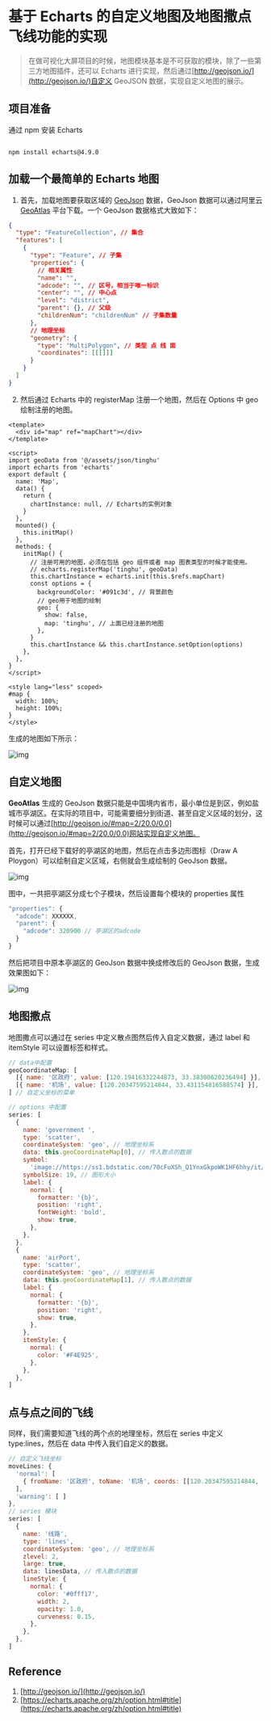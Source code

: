 <!--
 * @Author: your name
 * @Date: 2021-03-23 16:00:28
 * @LastEditTime: 2021-03-25 21:03:22
 * @LastEditors: Please set LastEditors
 * @Description: In User Settings Edit
 * @FilePath: \echarts-map-demo\README.md
-->

# 基于 Echarts 的自定义地图及地图撒点飞线功能的实现

> 在做可视化大屏项目的时候，地图模块基本是不可获取的模块，除了一些第三方地图插件，还可以 Echarts 进行实现，然后通过[http://geojson.io/](http://geojson.io/)自定义 GeoJSON 数据，实现自定义地图的展示。

## 项目准备

通过 npm 安装 Echarts

```npm

npm install echarts@4.9.0
```

## 加载一个最简单的 Echarts 地图

1. 首先，加载地图要获取区域的 [GeoJson](https://geojson.org/) 数据，GeoJson 数据可以通过阿里云 [GeoAtlas](http://datav.aliyun.com/tools/atlas/#&lat=30.332329214580188&lng=106.72278672066881&zoom=3.5) 平台下载。一个 GeoJson 数据格式大致如下：

```json
{
  "type": "FeatureCollection", // 集合
  "features": [
    {
      "type": "Feature", // 子集
      "properties": {
        // 相关属性
        "name": "",
        "adcode": "", // 区号，相当于唯一标识
        "center": "", // 中心点
        "level": "district",
        "parent": {}, // 父级
        "childrenNum": "childrenNum" // 子集数量
      },
      // 地理坐标
      "geometry": {
        "type": "MultiPolygon", // 类型 点 线 面
        "coordinates": [[[]]]
      }
    }
  ]
}
```

2. 然后通过 Echarts 中的 registerMap 注册一个地图，然后在 Options 中 geo 绘制注册的地图。

```vue
<template>
  <div id="map" ref="mapChart"></div>
</template>

<script>
import geoData from '@/assets/json/tinghu'
import echarts from 'echarts'
export default {
  name: 'Map',
  data() {
    return {
      chartInstance: null, // Echarts的实例对象
    }
  },
  mounted() {
    this.initMap()
  },
  methods: {
    initMap() {
      // 注册可用的地图，必须在包括 geo 组件或者 map 图表类型的时候才能使用。
      // echarts.registerMap('tinghu', geoData)
      this.chartInstance = echarts.init(this.$refs.mapChart)
      const options = {
        backgroundColor: '#091c3d', // 背景颜色
        // geo用于地图的绘制
        geo: {
          show: false,
          map: 'tinghu', // 上面已经注册的地图
        },
      }
      this.chartInstance && this.chartInstance.setOption(options)
    },
  },
}
</script>

<style lang="less" scoped>
#map {
  width: 100%;
  height: 100%;
}
</style>
```

生成的地图如下所示：

![img](https://github.com/Chenxi-Lau/echarts-map-demo/blob/master/src/assets/SimpleMap.png)

## 自定义地图

**GeoAtlas** 生成的 GeoJson 数据只能是中国境内省市，最小单位是到区，例如盐城市亭湖区。在实际的项目中，可能需要细分到街道、甚至自定义区域的划分，这时候可以通过[http://geojson.io/#map=2/20.0/0.0](http://geojson.io/#map=2/20.0/0.0)网站实现自定义地图。

首先，打开已经下载好的亭湖区的地图，然后在点击多边形图标（Draw A Ploygon）可以绘制自定义区域，右侧就会生成绘制的 GeoJson 数据。

![img](https://github.com/Chenxi-Lau/echarts-map-demo/blob/master/src/assets/CustomMap.png)

图中，一共把亭湖区分成七个子模块，然后设置每个模块的 properties 属性

```javascript
"properties": {
  "adcode": XXXXXX,
  "parent": {
    "adcode": 320900 // 亭湖区的adcode
  }
}
```

然后把项目中原本亭湖区的 GeoJson 数据中换成修改后的 GeoJson 数据，生成效果图如下：

![img](https://github.com/Chenxi-Lau/echarts-map-demo/blob/master/src/assets/CustomEchartMap.png)

## 地图撒点

地图撒点可以通过在 series 中定义散点图然后传入自定义数据，通过 label 和 itemStyle 可以设置标签和样式。

```javascript
// data中配置
geoCoordinateMap: [
  [{ name: '区政府', value: [120.19416332244873, 33.38300620236494] }],
  [{ name: '机场', value: [120.20347595214844, 33.431154816588574] }],
] // 自定义坐标的菜单

// options 中配置
series: [
  {
    name: 'government ',
    type: 'scatter',
    coordinateSystem: 'geo', // 地理坐标系
    data: this.geoCoordinateMap[0], // 传入散点的数据
    symbol:
      'image://https://ss1.bdstatic.com/70cFuXSh_Q1YnxGkpoWK1HF6hhy/it/u=1546977080,3431296399&fm=26&gp=0.jpg', // 标记的图形 可以使用URL链接 'image://http://xxx.xxx.xxx/a/b.png'
    symbolSize: 19, // 图形大小
    label: {
      normal: {
        formatter: '{b}',
        position: 'right',
        fontWeight: 'bold',
        show: true,
      },
    },
  },
  {
    name: 'airPort',
    type: 'scatter',
    coordinateSystem: 'geo', // 地理坐标系
    data: this.geoCoordinateMap[1], // 传入散点的数据
    label: {
      normal: {
        formatter: '{b}',
        position: 'right',
        show: true,
      },
    },
    itemStyle: {
      normal: {
        color: '#F4E925',
      },
    },
  },
]
```

## 点与点之间的飞线

同样，我们需要知道飞线的两个点的地理坐标，然后在 series 中定义 type:lines，然后在 data 中传入我们自定义的数据。

```javascript
// 自定义飞线坐标
moveLines: {
  'normal': [
    { fromName: '区政府', toName: '机场', coords: [[120.20347595214844, 33.431154816588574], [120.19416332244873, 33.38300620236494]] }
  ],
  'warning': [ ]
},
// series 模块
series: [
  {
    name: '线路',
    type: 'lines',
    coordinateSystem: 'geo', // 地理坐标系
    zlevel: 2,
    large: true,
    data: linesData, // 传入散点的数据
    lineStyle: {
      normal: {
        color: '#0fff17',
        width: 2,
        opacity: 1.0,
        curveness: 0.15,
      },
    },
  },
]
```

## Reference

1. [http://geojson.io/](http://geojson.io/)
2. [https://echarts.apache.org/zh/option.html#title](https://echarts.apache.org/zh/option.html#title)

